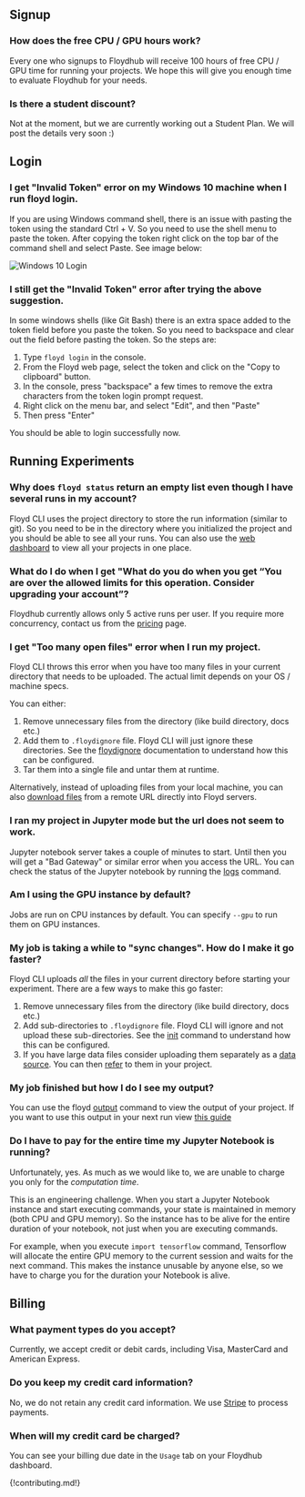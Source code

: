 ## Signup

### How does the free CPU / GPU hours work?

Every one who signups to Floydhub will receive 100 hours of free CPU / GPU time for running 
your projects. We hope this will give you enough time to evaluate Floydhub for your needs.

### Is there a student discount?

Not at the moment, but we are currently working out a Student Plan. We will post the details 
very soon :)



## Login

### I get "Invalid Token" error on my Windows 10 machine when I run floyd login.

If you are using Windows command shell, there is an issue with pasting the token using the 
standard Ctrl + V. So you need to use the shell menu to paste the token. After copying the 
token right click on the top bar of the command shell and select Paste. See image below:

![Windows 10 Login](../img/login_win_10.jpg)


### I still get the "Invalid Token" error after trying the above suggestion.

In some windows shells (like Git Bash) there is an extra space added to the token field
before you paste the token. So you need to backspace and clear out the field before pasting 
the token. So the steps are:

1. Type `floyd login` in the console.
2. From the Floyd web page, select the token and click on the "Copy to clipboard" button.
3. In the console, press "backspace" a few times to remove the extra characters from the token login prompt request.
4. Right click on the menu bar, and select "Edit", and then "Paste"
5. Then press "Enter"

You should be able to login successfully now.

## Running Experiments

### Why does `floyd status` return an empty list even though I have several runs in my account?

Floyd CLI uses the project directory to store the run information (similar to git). So you need 
to be in the directory where you initialized the project and you should be able to see all your 
runs. You can also use the [web dashboard](https://www.floydhub.com/experiments) to view all your 
projects in one place.


### What do I do when I get "What do you do when you get “You are over the allowed limits for this operation. Consider upgrading your account”?

Floydhub currently allows only 5 active runs per user. If you require more concurrency, contact 
us from the [pricing](https://www.floydhub.com/pricing) page.


### I get "Too many open files" error when I run my project.

Floyd CLI throws this error when you have too many files in your current directory that needs to be uploaded. 
The actual limit depends on your OS / machine specs.

You can either:

1. Remove unnecessary files from the directory (like build directory, docs etc.) 
2. Add them to `.floydignore` file. Floyd CLI will just ignore these directories. 
See the [floydignore](home/floyd_ignore) documentation to understand how this can be configured.
3. Tar them into a single file and untar them at runtime.

Alternatively, instead of uploading files from your local machine, you can also 
[download files](http://docs.floydhub.com/home/using_datasets/#creating-a-dataset-from-downloads) from a remote URL 
directly into Floyd servers.


### I ran my project in Jupyter mode but the url does not seem to work.

Jupyter notebook server takes a couple of minutes to start. Until then you will get a "Bad Gateway" 
or similar error when you access the URL. You can check the status of the Jupyter notebook 
by running the [logs](../commands/logs) command.


### Am I using the GPU instance by default?

Jobs are run on CPU instances by default. You can specify `--gpu` to run them on GPU instances.


### My job is taking a while to "sync changes". How do I make it go faster?

Floyd CLI uploads *all* the files in your current directory before starting your experiment.
There are a few ways to make this go faster:

1. Remove unnecessary files from the directory (like build directory, docs etc.) 
2. Add sub-directories to `.floydignore` file. Floyd CLI will ignore and not upload these sub-directories.
See the [init](../commands/init#description) command to understand how this can be configured.
3. If you have large data files consider uploading them separately as a [data source](../commands/data). 
You can then [refer](../home/using_datasets#using-data-set-in-experiments) to them in your project.


### My job finished but how I do I see my output?

You can use the floyd [output](../commands/output) command to view the output of your 
project. If you want to use this output in your next run view [this guide](../home/managing_output)


### Do I have to pay for the entire time my Jupyter Notebook is running?

Unfortunately, yes. As much as we would like to, we are unable to charge you only for the *computation time*. 

This is an engineering challenge. When you start a Jupyter Notebook instance and start executing commands, 
your state is maintained in memory (both CPU and GPU memory). So the instance has to be alive for the 
entire duration of your notebook, not just when you are executing commands.

For example, when you execute `import tensorflow` 
command, Tensorflow will allocate the entire GPU memory to the current session and waits for the next command. This makes the instance unusable by anyone else, so we have to charge you for the duration your Notebook is alive.


## Billing

### What payment types do you accept?

Currently, we accept credit or debit cards, including Visa, MasterCard and American Express.

### Do you keep my credit card information?

No, we do not retain any credit card information. We use [Stripe](https://stripe.com/) to 
process payments.

### When will my credit card be charged?

You can see your billing due date in the `Usage` tab on your Floydhub dashboard.

{!contributing.md!}

